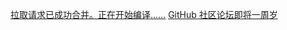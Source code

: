 [拉取请求已成功合并。正在开始编译……](/ChineseTransOfTheGitHubBlog/2018-10-26-github-and-microsoft)
[GitHub 社区论坛即将一周岁](/ChineseTransOfTheGitHubBlog/2018-10-31-community-forum-turns-1)
